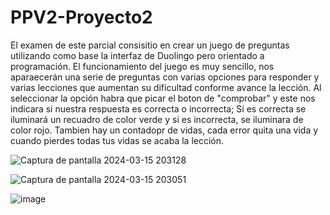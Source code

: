 # PPV2-Proyecto2
El examen de este parcial consisitio en crear un juego de preguntas utilizando como base la interfaz de Duolingo pero orientado a programación.
El funcionamiento del juego es muy sencillo, nos aparaecerán una serie de preguntas con varias opciones para responder y varias lecciones
que aumentan su dificultad conforme avance la lección. Al seleccionar la opción 
habra que picar el boton de "comprobar" y este nos indicara si nuestra respuesta es correcta o incorrecta; Sí es correcta se iluminará un recuadro 
de color verde y si es incorrecta, se iluminara de color rojo. Tambien hay un contadopr de vidas, cada error quita una vida y cuando pierdes todas 
tus vidas se acaba la lección.

![Captura de pantalla 2024-03-15 203128](https://github.com/Tepos0/PPV2-Proyecto2/assets/156474905/721a89f7-2137-441b-bb43-e0f9b1e03056)


![Captura de pantalla 2024-03-15 203051](https://github.com/Tepos0/PPV2-Proyecto2/assets/156474905/9c28c385-5e83-4e31-9ca8-cf7155718731)



![image](https://github.com/Tepos0/PPV2-Proyecto2/assets/156474905/29beb9d2-5376-4e30-b992-d18c717ed9de)
